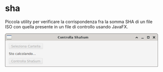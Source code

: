 # sha

Piccola utility per verificare la corrispondenza fra la somma SHA di un file ISO con quella presente in un file di controllo usando JavaFX.

![Screenshot](Screenshot.png)
